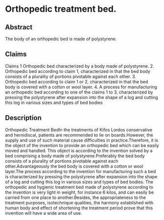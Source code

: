 # Orthopedic treatment bed.

## Abstract
The body of an orthopedic bed is made of polystyrene.

## Claims
Claims 1 Orthopedic bed characterized by a body made of polystyrene. 2. Orthopedic bed according to claim 1, characterized in that the bed body consists of a plurality of portions pivotable against each other. 3. Orthopedic bed according to claim 1 or 2, characterized in that the bed body is covered with a cotton or wool layer. 4. A process for manufacturing an orthopedic bed according to one of the claims 1 to 3, characterized by pressing the polystyrene after expansion into the shape of a log and cutting this log in various sizes and types of bed bodies

## Description
Orthopedic Treatment BedIn the treatments of Kifos Lordos conservative and hernidiscal, patients are recommended to lie on boards.However, the supply and use of such material cause difficulties in practice.Therefore, it is the object of the invention to provide an orthopedic bed which can be easily moved and handled. This object is according to the invention solved by a bed comprising a body made of polystyrene.Preferably the bed body consists of a plurality of portions pivotable against each other.Advantageously the bed body is covered with a cotton or wool layer.The process according to the invention for manufacturing such a bed is characterized by pressing the polystyrene after expansion into the shape of a log and cutting this log in various sizes and types of bed bodies. The orthopedic and hygienic treatment bed made of polystyrene according to the invention is very light in weight, for instance 6 kilos, and can easily be carried from one place to another.Besides, the appropriateness to the treatment purposes, isotechnique qualities, the harmony established with human body and effect of shortening the treatment period prove that this invention will have a wide area of use.